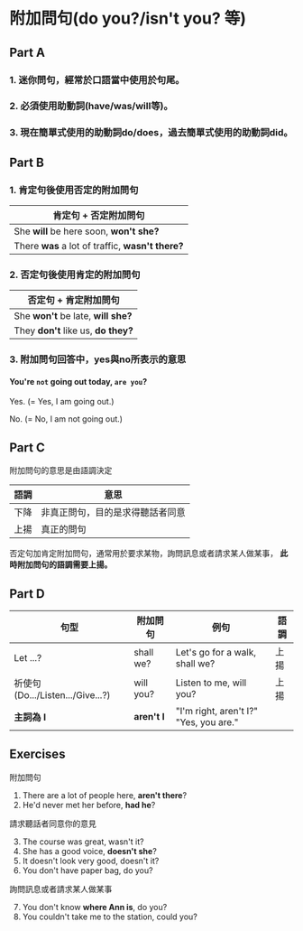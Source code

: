 # 附加問句(do you?/isn't you? 等)


## Part A


### 1. 迷你問句，經常於口語當中使用於句尾。
### 2. 必須使用助動詞(have/was/will等)。
### 3. 現在簡單式使用的助動詞do/does，過去簡單式使用的助動詞did。


## Part B


### 1. 肯定句後使用否定的附加問句

 肯定句 + 否定附加問句 | 
--------------------|
She **will** be here soon, **won't she?** |
There **was** a lot of traffic, **wasn't there?**|

### 2. 否定句後使用肯定的附加問句

否定句 + 肯定附加問句 | 
--------------------|
She **won't** be late, **will she?** |
They **don't** like us, **do they?**|

### 3. 附加問句回答中，yes與no所表示的意思

#### You're ``not`` going out today, ``are you``?
Yes. (= Yes, I am going out.)

No. (= No, I am not going out.)



## Part C


附加問句的意思是由語調決定

語調|意思|
----|---|
下降|非真正問句，目的是求得聽話者同意
上揚|真正的問句

否定句加肯定附加問句，通常用於要求某物，詢問訊息或者請求某人做某事，
**此時附加問句的語調需要上揚。**


## Part D


句型|附加問句|例句|語調|
----|---|---|---|
Let ...?|shall we?  |Let's go for a walk, shall we?|上揚
祈使句(Do.../Listen.../Give...?)|will you?  |Listen to me, will you?|上揚
**主詞為 I**|**aren't I**|"I'm right, aren't I?" "Yes, you are."|

## Exercises
附加問句

1. There are a lot of people here, **aren't there**?
2. He'd never met her before, **had he**?

請求聽話者同意你的意見

3. The course was great, wasn't it?
4. She has a good voice, **doesn't she**?
5. It doesn't look very good, doesn't it?
6. You don't have paper bag, do you?

詢問訊息或者請求某人做某事

7. You don't know **where Ann is**, do you?
8. You couldn't take me to the station, could you? 

